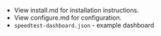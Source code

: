 * View install.md for installation instructions.
* View configure.md for configuration.
* ```speedtest-dashboard.json``` - example dashboard